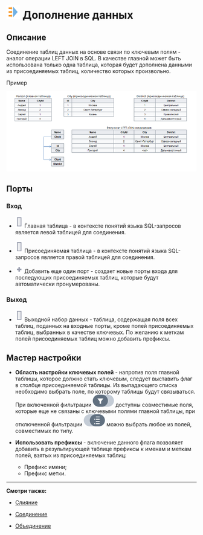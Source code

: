 # ![ ](../../media/app/icons/component-18/component-default-24.svg) Дополнение данных

## Описание

Соединение таблиц данных на основе связи по ключевым полям - аналог операции LEFT JOIN в SQL. В качестве главной может быть использована только одна таблица, которая будет дополнена данными из присоединяемых таблиц, количество которых произвольно.

Пример

![](../../media/app/processors/transformation/addition-of-data-example.png)

## Порты

### Вход

* ![](../../media/app/icons/ports/output-table-inactive.svg) Главная таблица - в контексте понятий языка SQL-запросов является левой таблицей для соединения.

* ![](../../media/app/icons/ports/output-table-inactive.svg) Присоединяемая таблица - в контексте понятий языка SQL-запросов является правой таблицей для соединения.

* ![](../../media/app/icons/toolbar-18/add-inactive.svg) Добавить еще один порт - создает новые порты входа для последующих присоединяемых таблиц, которые будут автоматически пронумерованы.

### Выход

* ![](../../media/app/icons/ports/output-table-inactive.svg) Выходной набор данных - таблица, содержащая поля всех таблиц, поданных на входные порты, кроме полей присоединяемых таблиц, выбранных в качестве ключевых. По желанию к меткам полей присоединяемых таблиц можно добавить префиксы.

## Мастер настройки

* **Область настройки ключевых полей** - напротив поля главной таблицы, которое должно стать ключевым, следует выставить флаг в столбце присоединяемой таблицы. Из выпадающего списка необходимо выбрать поле, по которому таблицы будут связываться. При включенной фильтрации ![](../../media/app/icons/toolbar-18/linkedfield-filter.svg.svg) доступны совместимые поля, которые еще не связаны с ключевыми полями главной таблицы, при отключенной фильтрации ![](../../media/app/icons/toolbar-18/method-draw-image.svg) можно выбрать любое из полей, совместимых по типу.

* **Использовать префиксы** - включение данного флага позволяет добавить в результирующей таблице префиксы к именам и меткам полей, взятых из присоединяемых таблиц:
  * Префикс имени;
  * Префикс метки.

----

**Смотри также:**

* [Слияние](./join/README.md)

* [Соединение](./addition.md)

* [Объединение](./union.md)
